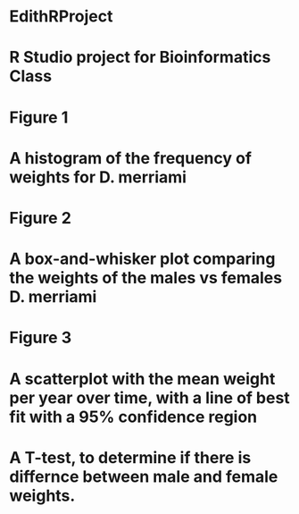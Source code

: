 # EdithRProject

# R Studio project for Bioinformatics Class
# Figure 1
# A histogram of the frequency of weights for D. merriami 
# Figure 2
# A box-and-whisker plot comparing the weights of the males vs females D. merriami
# Figure 3
# A scatterplot with the mean weight per year over time, with a line of best fit with a 95% confidence region 
# A T-test, to determine if there is differnce between male and female weights.

